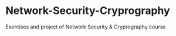 # Network-Security-Cryprography
Exercises and project of Network Security &amp; Cryprography course
